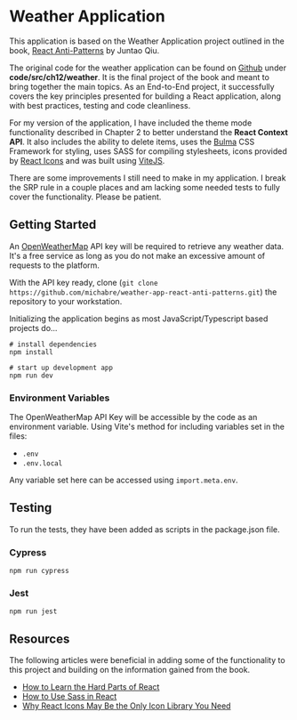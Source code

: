 # Weather Application

This application is based on the Weather Application project outlined in the book, [React Anti-Patterns](https://www.packtpub.com/product/react-anti-patterns/9781805123972) by Juntao Qiu.

The original code for the weather application can be found on [Github](https://github.com/PacktPublishing/React-Anti-Patterns) under **code/src/ch12/weather**. It is the final project of the book and meant to bring together the main topics. As an End-to-End project, it successfully covers the key principles presented for building a React application, along with best practices, testing and code cleanliness.

For my version of the application, I have included the theme mode functionality described in Chapter 2 to better understand the **React Context API**. It also includes the ability to delete items, uses the [Bulma](https://bulma.io/) CSS Framework for styling, uses SASS for compiling stylesheets, icons provided by [React Icons](https://react-icons.github.io/react-icons/) and was built using [ViteJS](https://vitejs.dev/).

There are some improvements I still need to make in my application. I break the SRP rule in a couple places and am lacking some needed tests to fully cover the functionality. Please be patient.

## Getting Started

An [OpenWeatherMap](https://openweathermap.org/) API key will be required to retrieve any weather data. It's a free service as long as you do not make an excessive amount of requests to the platform.

With the API key ready, clone (`git clone https://github.com/michabre/weather-app-react-anti-patterns.git`) the repository to your workstation.

Initializing the application begins as most JavaScript/Typescript based projects do...

```shell
# install dependencies
npm install

# start up development app
npm run dev
```

### Environment Variables

The OpenWeatherMap API Key will be accessible by the code as an environment variable. Using Vite's method for including variables set in the files:

- `.env`
- `.env.local`

Any variable set here can be accessed using `import.meta.env`.

## Testing

To run the tests, they have been added as scripts in the package.json file.

### Cypress

```shell
npm run cypress
```

### Jest

```shell
npm run jest
```

## Resources

The following articles were beneficial in adding some of the functionality to this project and building on the information gained from the book.

- [How to Learn the Hard Parts of React](https://www.freecodecamp.org/news/hard-parts-of-react/)
- [How to Use Sass in React](https://www.makeuseof.com/react-sass-how-use/)
- [Why React Icons May Be the Only Icon Library You Need](https://www.sitepoint.com/react-icons-library/)